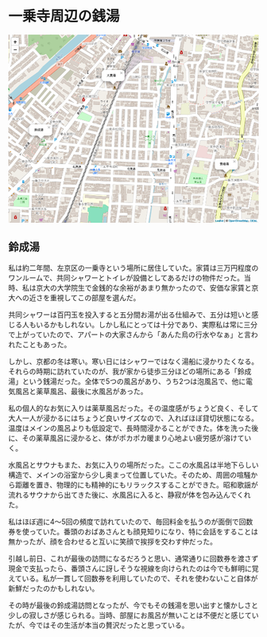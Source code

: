 # 一乗寺周辺の銭湯

![](./map_01.png)

## 鈴成湯

私は約二年間、左京区の一乗寺という場所に居住していた。家賃は三万円程度のワンルームで、共同シャワーとトイレが設備としてあるだけの物件だった。当時、私は京大の大学院生で金銭的な余裕があまり無かったので、安価な家賃と京大への近さを重視してこの部屋を選んだ。

共同シャワーは百円玉を投入すると五分間お湯が出る仕組みで、五分は短いと感じる人もいるかもしれない。しかし私にとっては十分であり、実際私は常に三分で上がっていたので、アパートの大家さんから「あんた烏の行水やなぁ」と言われたこともあった。

しかし、京都の冬は寒い。寒い日にはシャワーではなく湯船に浸かりたくなる。それらの時期に訪れていたのが、我が家から徒歩三分ほどの場所にある「鈴成湯」という銭湯だった。全体で5つの風呂があり、うち2つは泡風呂で、他に電気風呂と薬草風呂、最後に水風呂があった。

私の個人的なお気に入りは薬草風呂だった。その温度感がちょうど良く、そして大人一人が浸かるにはちょうど良いサイズなので、入ればほぼ貸切状態になる。温度はメインの風呂よりも低設定で、長時間浸かることができた。体を洗った後に、その薬草風呂に浸かると、体がポカポカ暖まり心地よい疲労感が溶けていく。

水風呂とサウナもまた、お気に入りの場所だった。ここの水風呂は半地下らしい構造で、メインの浴室から少し奥まって位置していた。そのため、周囲の喧騒から距離を置き、物理的にも精神的にもリラックスすることができた。昭和歌謡が流れるサウナから出てきた後に、水風呂に入ると、静寂が体を包み込んでくれた。

私はほぼ週に4〜5回の頻度で訪れていたので、毎回料金を払うのが面倒で回数券を使っていた。番頭のおばあさんとも顔見知りになり、特に会話をすることは無かったが、顔を合わせると互いに笑顔で挨拶を交わす仲だった。

引越し前日、これが最後の訪問になるだろうと思い、通常通りに回数券を渡さず現金で支払ったら、番頭さんに訝しそうな視線を向けられたのは今でも鮮明に覚えている。私が一貫して回数券を利用していたので、それを使わないこと自体が新鮮だったのかもしれない。

その時が最後の鈴成湯訪問となったが、今でもその銭湯を思い出すと懐かしさと少しの寂しさが感じられる。当時、部屋にお風呂が無いことは不便だと感じていたが、今ではその生活が本当の贅沢だったと思っている。